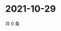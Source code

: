 # 2021-10-29

共 0 条

<!-- BEGIN WEIBO -->
<!-- 最后更新时间 Fri Oct 29 2021 06:10:06 GMT+0800 (China Standard Time) -->

<!-- END WEIBO -->

